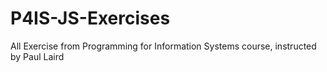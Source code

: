 # P4IS-JS-Exercises
All Exercise from Programming for Information Systems course, instructed by Paul Laird
